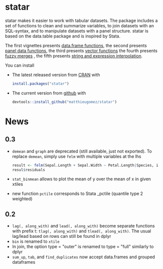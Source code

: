 statar
======

statar makes it easier to work with tabular datasets. The package includes a set of functions to clean and summarize variables, to join datasets with an SQL-syntax, and to manipulate datasets with a panel
structure. statar is based on the data.table package and is inspired by Stata.

The first vignettes presents [data.frame functions](vignettes/summary.Rmd),  the second presents [panel data functions](vignettes/panel-data.Rmd), the third presents [vector functions](vignettes/vector.Rmd)
the fourth presents [fuzzy merges](vignettes/merge-records.Rmd) , the fifth presents [string and expression interpolation](vignettes/macros.Rmd).

You can install 

- The latest released version from [CRAN](http://cran.r-project.org/web/packages/statar/index.html) with

	```R
	install.packages("statar")
	```
-  The current version from [github](https://github.com/matthieugomez/statar) with  

	```R
	devtools::install_github("matthieugomez/statar")
	```




# News
## 0.3
- `demean` and `graph` are deprecated (still available, just not exported). To replace `demean`, simply use `felm` with multiple variables at the lhs

	```R
	result <- felm(Sepal.Length + Sepal.Width ~ Petal.Length|Species, iris, na.action = NULL)
	resul$residuals
	```

- `stat_binmean` allows to plot the mean of y over the mean of x in given xtiles
- new function `pctile`  corresponds to Stata _pctile (quantile type 2 weighted)

## 0.2
- `lag(, along_with)` and `lead(, along_with)` become separate functions with prefix t: `tlag(, along_with)` and `tlead(, along_with)`. The usual lag/lead based on rows can still be found in dplyr
- `bin` is renamed to `xtile`
- In join, the option type = "outer" is renamed to type = "full" similarly to dplyr
- `sum_up`, `tab`, and `find_duplicates` now accept data.frames and grouped dataframes




